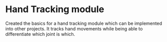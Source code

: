 # Hand Tracking module 
Created the basics for a hand tracking module which can be implemented into other projects. It tracks hand movements while being able to differentiate which joint is which.
